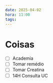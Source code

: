 ```yaml
---
date: 2025-04-02
hora: 11:00
tags:
---
```





# Coisas
- [ ] Academia
- [ ] Tomar remédio
- [ ] Tomar Creatina
- [ ] 14H Consulta UC